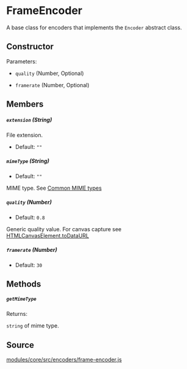 # FrameEncoder

A base class for encoders that implements the `Encoder` abstract class.

## Constructor

Parameters:

* `quality` (Number, Optional)

* `framerate` (Number, Optional)


## Members

##### `extension` (String)

File extension.

* Default: `""`

##### `mimeType` (String)

* Default: `""`

MIME type. See [Common MIME types](https://developer.mozilla.org/en-US/docs/Web/HTTP/Basics_of_HTTP/MIME_types/Common_types)

##### `quality` (Number)

* Default: `0.8`

Generic quality value. For canvas capture see [HTMLCanvasElement.toDataURL](https://developer.mozilla.org/en-US/docs/Web/API/HTMLCanvasElement/toDataURL)

##### `framerate` (Number)

* Default: `30`

## Methods

##### `getMimeType`

Returns:

`string` of mime type.

## Source

[modules/core/src/encoders/frame-encoder.js](https://github.com/uber/hubble.gl/blob/master/modules/core/src/encoders/frame-encoder.js)